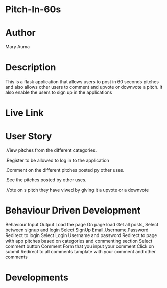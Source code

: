 # Pitch-In-60s
# Author
Mary Auma
# Description
This is a flask application that allows users to post in 60 seconds pitches and also allows other users  to comment and upvote or downvote a pitch. It also enable the users to sign up in the applications
# Live Link
# User Story
.View pitches from the different categories. 

.Register to be allowed to log in to the application

.Comment on the different pitches posted py other uses.

.See the pitches posted by other uses.

.Vote on s pitch they have viwed by giving it a upvote or a downvote
# Behaviour Driven Development
Behaviour	Input	Output
Load the page	On page load	Get all posts, Select between signup and login
Select SignUp	Email,Username,Password	Redirect to login
Select Login	Username and password	Redirect to page with app pitches based on categories and commenting section
Select comment button	Comment	Form that you input your comment
Click on submit		Redirect to all comments tamplate with your comment and other comments
# Developments
